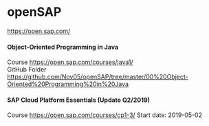 # openSAP

https://open.sap.com/

#### Object-Oriented Programming in Java  
Course https://open.sap.com/courses/java1/  
GitHub Folder https://github.com/Nov05/openSAP/tree/master/00%20Object-Oriented%20Programming%20in%20Java

#### SAP Cloud Platform Essentials (Update Q2/2019)  
Course https://open.sap.com/courses/cp1-3/
Start date: 2019-05-02

